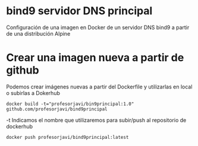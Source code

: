 # bind9 servidor DNS principal
Configuración de una imagen en Docker de un servidor DNS bind9 a partir de una distribución Alpine

# Crear una imagen nueva a partir de github
Podemos crear imágenes nuevas a partir del Dockerfile y utilizarlas en local o subirlas a Dokerhub
```
docker build -t="profesorjavi/bin9principal:1.0" github.com/profesorjavi/bind9principal

```
-t Indicamos el nombre que utilizaremos para subir/push al repositorio de dockerhub 

```
docker push profesorjavi/bind9principal:latest
```
